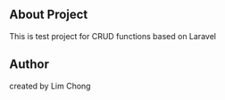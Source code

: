 ## About Project

This is test project for CRUD functions based on Laravel

## Author

created by Lim Chong